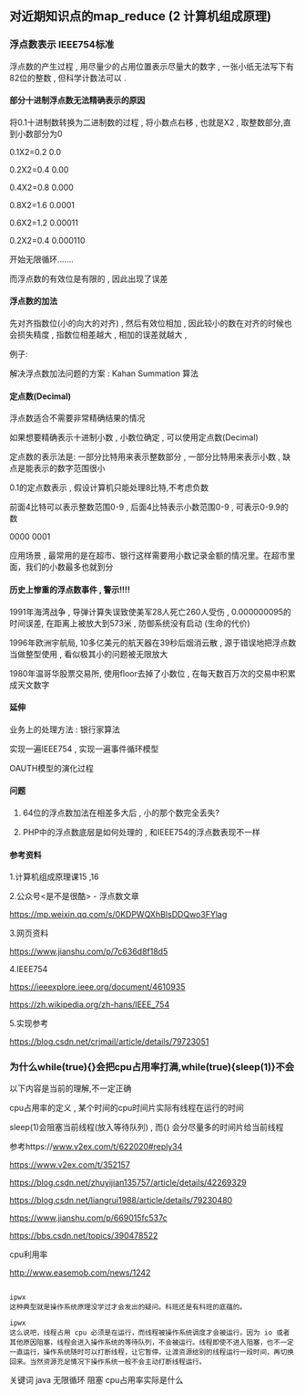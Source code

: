 ## 对近期知识点的map_reduce (2 计算机组成原理)



### 浮点数表示 IEEE754标准



浮点数的产生过程 , 用尽量少的占用位置表示尽量大的数字 , 一张小纸无法写下有82位的整数 , 但科学计数法可以 .



#### 部分十进制浮点数无法精确表示的原因

将0.1十进制数转换为二进制数的过程 , 将小数点右移 , 也就是X2 , 取整数部分,直到小数部分为0

0.1X2=0.2      0.0

0.2X2=0.4      0.00

0.4X2=0.8	  0.000

0.8X2=1.6	  0.0001

0.6X2=1.2	  0.00011

0.2X2=0.4	  0.000110

开始无限循环.......

而浮点数的有效位是有限的 , 因此出现了误差



#### 浮点数的加法 

先对齐指数位(小的向大的对齐) , 然后有效位相加 , 因此较小的数在对齐的时候也会损失精度 , 指数位相差越大 , 相加的误差就越大 , 

例子:



解决浮点数加法问题的方案 : Kahan Summation 算法





#### 定点数(Decimal)

浮点数适合不需要非常精确结果的情况

如果想要精确表示十进制小数 , 小数位确定 , 可以使用定点数(Decimal) 

定点数的表示法是: 一部分比特用来表示整数部分 , 一部分比特用来表示小数 , 缺点是能表示的数字范围很小

0.1的定点数表示 , 假设计算机只能处理8比特,不考虑负数

前面4比特可以表示整数范围0-9 , 后面4比特表示小数范围0-9 , 可表示0-9.9的数

0000 0001

应用场景 , 最常用的是在超市、银行这样需要用小数记录金额的情况里。在超市里面，我们的小数最多也就到分



#### 历史上惨重的浮点数事件 , 警示!!!!

1991年海湾战争 , 导弹计算失误致使美军28人死亡260人受伤 , 0.000000095的时间误差, 在距离上被放大到573米 , 防御系统没有启动 (生命的代价)

1996年欧洲宇航局, 10多亿美元的航天器在39秒后烟消云散 , 源于错误地把浮点数当做整型使用 , 看似极其小的问题被无限放大

1980年温哥华股票交易所, 使用floor去掉了小数位 , 在每天数百万次的交易中积累成天文数字





#### 延伸

业务上的处理方法 : 银行家算法

实现一遍IEEE754 , 实现一遍事件循环模型

OAUTH模型的演化过程



#### 问题

1. 64位的浮点数加法在相差多大后 , 小的那个数完全丢失?

2. PHP中的浮点数底层是如何处理的 , 和IEEE754的浮点数表现不一样



#### 参考资料

1.计算机组成原理课15 ,16

2.公众号<是不是很酷> - 浮点数文章

https://mp.weixin.qq.com/s/0KDPWQXhBIsDDQwo3FYlag

3.网页资料 

https://www.jianshu.com/p/7c636d8f18d5

4.IEEE754 

https://ieeexplore.ieee.org/document/4610935

https://zh.wikipedia.org/zh-hans/IEEE_754

5.实现参考 

https://blog.csdn.net/crjmail/article/details/79723051



### 为什么while(true){}会把cpu占用率打满,while(true){sleep(1)}不会

以下内容是当前的理解,不一定正确 

 cpu占用率的定义 , 某个时间的cpu时间片实际有线程在运行的时间



sleep(1)会阻塞当前线程(放入等待队列) , 而{} 会分尽量多的时间片给当前线程 



参考https://www.v2ex.com/t/622020#reply34

https://www.v2ex.com/t/352157

https://blog.csdn.net/zhuyijian135757/article/details/42269329

https://blog.csdn.net/liangrui1988/article/details/79230480

https://www.jianshu.com/p/669015fc537c

https://bbs.csdn.net/topics/390478522



cpu利用率

http://www.easemob.com/news/1242



```
		       
ipwx   
这种典型就是操作系统原理没学过才会发出的疑问。科班还是有科班的底蕴的。
		        
ipwx   
这么说吧，线程占用 cpu 必须是在运行，而线程被操作系统调度才会被运行。因为 io 或者其他原因阻塞，线程会进入操作系统的等待队列，不会被运行。线程即使不进入阻塞，也不一定一直运行，操作系统随时可以打断线程，让它暂停，让渡资源给别的线程运行一段时间，再切换回来。当然资源充足情况下操作系统一般不会主动打断线程运行。
```



关键词 java 无限循环 阻塞 cpu占用率实际是什么